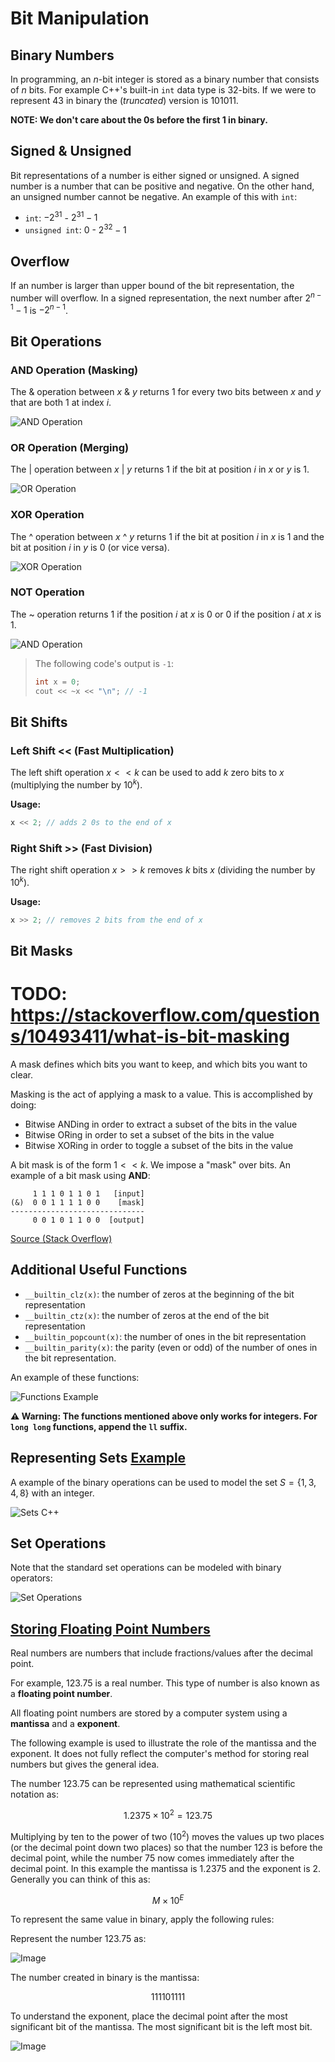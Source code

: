# Bit Manipulation

## Binary Numbers

In programming, an $n$-bit integer is stored as a binary number that consists of $n$ bits. For example C++'s built-in `int` data type is $32$-bits. If we were to represent $43$ in binary the $(truncated)$ version is $101011$.

**NOTE: We don't care about the 0s before the first 1 in binary.**

## Signed & Unsigned

Bit representations of a number is either signed or unsigned. A signed number is a number that can be positive and negative. On the other hand, an unsigned number cannot be negative. An example of this with `int`:

-   `int`: $-2^{31}$ - $2^{31} - 1$
-   `unsigned int`: $0$ - $2^{32} - 1$

## Overflow

If an number is larger than upper bound of the bit representation, the number will overflow. In a signed representation, the next number after $2^{n - 1} - 1$ is $-2^{n - 1}$.

## Bit Operations

### AND Operation (Masking)

The & operation between $x$ & $y$ returns 1 for every two bits between $x$ and $y$ that are both 1 at index $i$.

![AND Operation](./images/and.png)

### OR Operation (Merging)

The | operation between $x$ | $y$ returns 1 if the bit at position $i$ in $x$ or $y$ is 1.

![OR Operation](./images/or.png)

### XOR Operation

The ^ operation between $x$ ^ $y$ returns 1 if the bit at position $i$ in $x$ is 1 and the bit at position $i$ in $y$ is 0 (or vice versa).

![XOR Operation](./images/xor.png)

### NOT Operation

The ~ operation returns $1$ if the position $i$ at $x$ is $0$ or $0$ if the position $i$ at $x$ is $1$.

![AND Operation](./images/not.png)

> The following code's output is `-1`:
> ```cpp
> int x = 0;
> cout << ~x << "\n"; // -1
> ```

## Bit Shifts

### Left Shift << (Fast Multiplication)

The left shift operation $x << k$ can be used to add $k$ zero bits to $x$ (multiplying the number by $10^k$).

**Usage:**

```cpp
x << 2; // adds 2 0s to the end of x
```

### Right Shift >> (Fast Division)

The right shift operation $x >> k$ removes $k$ bits $x$ (dividing the number by $10^k$).

**Usage:**

```cpp
x >> 2; // removes 2 bits from the end of x
```

## Bit Masks

# TODO: https://stackoverflow.com/questions/10493411/what-is-bit-masking

A mask defines which bits you want to keep, and which bits you want to clear.

Masking is the act of applying a mask to a value. This is accomplished by doing:

- Bitwise $\text{AND}$ing in order to extract a subset of the bits in the value
- Bitwise $\text{OR}$ing in order to set a subset of the bits in the value
- Bitwise $\text{XOR}$ing in order to toggle a subset of the bits in the value

A bit mask is of the form $1 << k$. We impose a "mask" over bits. An example of a bit mask using **AND**:

```
     1 1 1 0 1 1 0 1   [input]
(&)  0 0 1 1 1 1 0 0    [mask]
------------------------------
     0 0 1 0 1 1 0 0  [output]
```

[Source (Stack Overflow)](https://stackoverflow.com/a/53722721)

## Additional Useful Functions

-   `__builtin_clz(x)`: the number of zeros at the beginning of the bit representation
-   `__builtin_ctz(x)`: the number of zeros at the end of the bit representation
-   `__builtin_popcount(x)`: the number of ones in the bit representation
-   `__builtin_parity(x)`: the parity (even or odd) of the number of ones in the
    bit representation.

An example of these functions:

![Functions Example](./images/functions_example.png)

**⚠️ Warning: The functions mentioned above only works for integers. For `long long` functions, append the `ll` suffix.**

## Representing Sets [Example](set-using-int.cpp)

A example of the binary operations can be used to model the set $S = \{1, 3, 4, 8\}$ with an integer.

![Sets C++](./images/sets.png)

## Set Operations

Note that the standard set operations can be modeled with binary operators:

![Set Operations](./images/set_operations.png)

## [Storing Floating Point Numbers](https://www.bbc.co.uk/bitesize/guides/zsnbr82/revision/4)

Real numbers are numbers that include fractions/values after the decimal point.

For example, $123.75$ is a real number. This type of number is also known as a **floating point number**.

All floating point numbers are stored by a computer system using a **mantissa** and a **exponent**.

The following example is used to illustrate the role of the mantissa and the exponent. It does not fully reflect the computer's method for storing real numbers but gives the general idea.

The number $123.75$ can be represented using mathematical scientific notation as:

$$1.2375 \times 10^2 = 123.75$$

Multiplying by ten to the power of two ($10^2$) moves the values up two places (or the decimal point down two places) so that the number $123$ is before the decimal point, while the number $75$ now comes immediately after the decimal point. In this example the mantissa is $1.2375$ and the exponent is $2$. Generally you can think of this as:

$$M \times 10^E$$

To represent the same value in binary, apply the following rules:

Represent the number $123.75$ as:

![Image](float_ex.png)

The number created in binary is the mantissa:

$$111101111$$

To understand the exponent, place the decimal point after the most significant bit of the mantissa. The most significant bit is the left most bit.

![Image](float_ex2.png)
